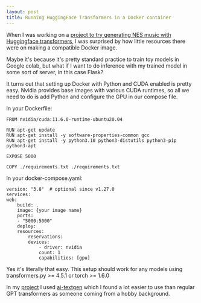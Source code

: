 ```yaml
---
layout: post
title: Running HuggingFace Transformers in a Docker container
---
```


When I was working on a [project to try generating NES music with Huggingface transformers](https://www.youtube.com/watch?v=7pEvu_nC2LQ&ab_channel=Seabass), I was surprised by how little resources there were on making a compatible Docker image.  

Maybe it's because it's pretty standard practice to train toy models in Google colab, but what if I want to do inference with my trained model in some sort of server, in this case Flask?  

It turns out that setting up Docker with Python and CUDA enabled is pretty easy. Nvidia provides base images with various CUDA runtimes, so all we need to do is add Python and configure the GPU in our compose file.  

In your Dockerfile:  

    FROM nvidia/cuda:11.6.0-runtime-ubuntu20.04

    RUN apt-get update
    RUN apt-get install -y software-properties-common gcc
    RUN apt-get install -y python3.10 python3-distutils python3-pip python3-apt

    EXPOSE 5000

    COPY ./requirements.txt ./requirements.txt

In your docker-compose.yaml:  

    version: "3.8"  # optional since v1.27.0
    services:
    web:
        build: .
        image: {your image name}
        ports:
        - "5000:5000"
        deploy:
        resources:
            reservations:
            devices:
                - driver: nvidia
                count: 1
                capabilities: [gpu]

Yes it's literally that easy. This setup should work for any models using transformers.py >= 4.5.1 or torch >= 1.6.0  

In my [project](https://github.com/pickles976/chiptune-ai) I used [ai-textgen](https://github.com/minimaxir/aitextgen) which I found a lot easier to use than regular GPT transformers as someone coming from a hobby background.